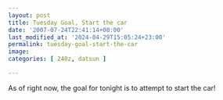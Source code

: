 ```yaml
---
layout: post
title: Tuesday Goal, Start the car
date: '2007-07-24T22:41:14+00:00'
last_modified_at: '2024-04-29T15:05:24+23:00'
permalink: tuesday-goal-start-the-car
image: 
categories: [ 240z, datsun ]

---
```

As of right now, the goal for tonight is to attempt to start the car!





